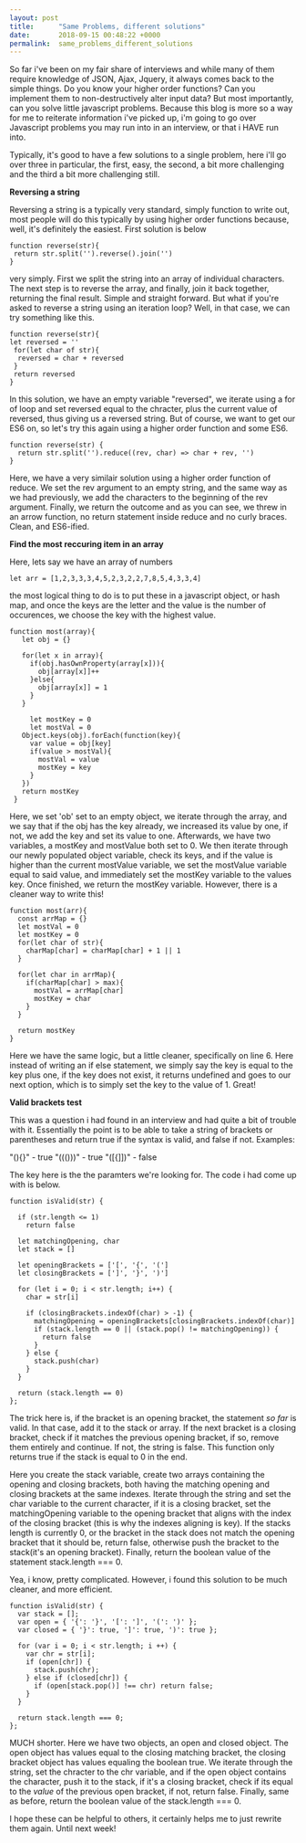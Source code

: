 ```yaml
---
layout: post
title:      "Same Problems, different solutions"
date:       2018-09-15 00:48:22 +0000
permalink:  same_problems_different_solutions
---
```



So far i've been on my fair share of interviews and while many of them require knowledge of JSON, Ajax, Jquery, it always comes back to the simple things. Do you know your higher order functions? Can you implement them to non-destructively alter input data? But most importantly, can you solve little javascript problems. Because this blog is more so a way for me to reiterate information i've picked up, i'm going to go over Javascript problems you may run into in an interview, or that i HAVE run into. 

Typically, it's good to have a few solutions to a single problem, here i'll go over three in particular, the first, easy, the second, a bit more challenging and the third a bit more challenging still. 

**Reversing a string**

Reversing a string is a typically very standard, simply function to write out, most people will do this typically by using higher order functions because, well, it's definitely the easiest. First solution is below

```
function reverse(str){
 return str.split('').reverse().join('')
}
```

very simply. First we split the string into an array of individual characters. The next step is to reverse the array, and finally, join it back together, returning the final result. Simple and straight forward. But what if you're asked to reverse a string using an iteration loop? Well, in that case, we can try something like this.

```
function reverse(str){
let reversed = ''
 for(let char of str){
  reversed = char + reversed
 }
 return reversed
}
```

In this solution, we have an empty variable "reversed", we iterate using a for of loop and set reversed equal to the chracter, plus the current value of reversed, thus giving us a reversed string. But of course, we want to get our ES6 on, so let's try this again using a higher order function and some ES6. 

```
function reverse(str) {
  return str.split('').reduce((rev, char) => char + rev, '')
}
```

Here, we have a very similair solution using a higher order function of reduce. We set the rev argument to an empty string, and the same way as we had previously, we add the characters to the beginning of the rev argument. Finally, we return the outcome and as you can see, we threw in an arrow function, no return statement inside reduce and no curly braces. Clean, and ES6-ified.

**Find the most reccuring item in an array**

Here, lets say we have an array of numbers

```
let arr = [1,2,3,3,3,4,5,2,3,2,2,7,8,5,4,3,3,4]
```

the most logical thing to do is to put these in a javascript object, or hash map, and once the keys are the letter and the value is the number of occurences, we choose the key with the highest value.

```
function most(array){
   let obj = {}

   for(let x in array){
     if(obj.hasOwnProperty(array[x])){
       obj[array[x]]++
     }else{
       obj[array[x]] = 1
     }
   }

     let mostKey = 0
     let mostVal = 0
   Object.keys(obj).forEach(function(key){
     var value = obj[key]
     if(value > mostVal){
       mostVal = value 
       mostKey = key
     }
   })
   return mostKey
 }
```

Here, we set 'ob' set to an empty object, we iterate through the array, and we say that if the obj has the key already, we increased its value by one, if not, we add the key and set its value to one. Afterwards, we have two variables, a mostKey and mostValue both set to 0. We then iterate through our newly populated object variable, check its keys, and if the value is higher than the current mostValue variable, we set the mostValue variable equal to said value, and immediately set the mostKey variable to the values key. Once finished, we return the mostKey variable. However, there is a cleaner way to write this!

```
function most(arr){
  const arrMap = {}
  let mostVal = 0
  let mostKey = 0
  for(let char of str){
    charMap[char] = charMap[char] + 1 || 1
  }
  
  for(let char in arrMap){
    if(charMap[char] > max){
      mostVal = arrMap[char]
      mostKey = char
    }
  }

  return mostKey
}
```

Here we have the same logic, but a little cleaner, specifically on line 6. Here instead of writing an if else statement, we simply say the key is equal to the key plus one, if the key does not exist, it returns undefined and goes to our next option, which is to simply set the key to the value of 1. Great!

**Valid brackets test**

This was a question i had found in an interview and had quite a bit of trouble with it. Essentially the point is to be able to take a string of brackets or parentheses and return true if the syntax is valid, and false if not. Examples:

"(){}" - true 
"((()))" - true
"([{]])" - false 

The key here is the the paramters we're looking for. The code i had come up with is below.

```
function isValid(str) {

  if (str.length <= 1)
    return false

  let matchingOpening, char
  let stack = []

  let openingBrackets = ['[', '{', '(']
  let closingBrackets = [']', '}', ')']

  for (let i = 0; i < str.length; i++) {
    char = str[i]

    if (closingBrackets.indexOf(char) > -1) {
      matchingOpening = openingBrackets[closingBrackets.indexOf(char)]
      if (stack.length == 0 || (stack.pop() != matchingOpening)) {
        return false
      }
    } else {
      stack.push(char)
    }
  }

  return (stack.length == 0)
};
```

The trick here is, if the bracket is an opening bracket, the statement *so far* is valid. In that case, add it to the stack or array. If the next bracket is a closing bracket, check if it matches the previous opening bracket, if so, remove them entirely and continue. If not, the string is false. This function only returns true if the stack is equal to 0 in the end. 

Here you create the stack variable, create two arrays containing the opening and closing brackets, both having the matching opening and closing brackets at the same indexes. Iterate through the string and set the char variable to the current character, if it is a closing bracket, set the matchingOpening variable to the opening bracket that aligns with the index of the closing bracket (this is why the indexes aligning is key). If the stacks length is currently 0, or the bracket in the stack does not match the opening bracket that it should be, return false, otherwise push the bracket to the stack(it's an opening bracket). Finally, return the boolean value of the statement stack.length === 0. 

Yea, i know, pretty complicated. However, i found this solution to be much cleaner, and more efficient. 

```
function isValid(str) {
  var stack = [];
  var open = { '{': '}', '[': ']', '(': ')' };
  var closed = { '}': true, ']': true, ')': true };
  
  for (var i = 0; i < str.length; i ++) {
    var chr = str[i];
    if (open[chr]) {
      stack.push(chr);
    } else if (closed[chr]) {
      if (open[stack.pop()] !== chr) return false;
    }
  }
  
  return stack.length === 0;
};
```

MUCH shorter. Here we have two objects, an open and closed object. The open object has values equal to the closing matching bracket, the closing bracket object has values equaling the boolean true. We iterate through the string, set the chracter to the chr variable, and if the open object contains the character, push it to the stack, if it's a closing bracket, check if its equal to the *value* of the previous open bracket, if not, return false. Finally, same as before, return the boolean value of the stack.length === 0.

I hope these can be helpful to others, it certainly helps me to just rewrite them again. Until next week!
